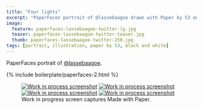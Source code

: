 ```yaml
---
title: "Four lights"
excerpt: "PaperFaces portrait of @lassebaagoe drawn with Paper by 53 on an iPad."
image: 
  feature: paperfaces-lassebaagoe-twitter-lg.jpg
  teaser: paperfaces-lassebaagoe-twitter-teaser.jpg
  thumb: paperfaces-lassebaagoe-twitter-150.jpg
tags: [portrait, illustration, paper by 53, black and white]
---
```


PaperFaces portrait of [@lassebaagoe](http://twitter.com/lassebaagoe).

{% include boilerplate/paperfaces-2.html %}

<figure class="third">
  <a href="{{ site.url }}/images/paperfaces-lassebaagoe-process-1-lg.jpg"><img src="{{ site.url }}/images/paperfaces-lassebaagoe-process-1-600.jpg" alt="Work in process screenshot"></a>
  <a href="{{ site.url }}/images/paperfaces-lassebaagoe-process-2-lg.jpg"><img src="{{ site.url }}/images/paperfaces-lassebaagoe-process-2-600.jpg" alt="Work in process screenshot"></a>
  <a href="{{ site.url }}/images/paperfaces-lassebaagoe-process-3-lg.jpg"><img src="{{ site.url }}/images/paperfaces-lassebaagoe-process-3-600.jpg" alt="Work in process screenshot"></a>
  <a href="{{ site.url }}/images/paperfaces-lassebaagoe-process-4-lg.jpg"><img src="{{ site.url }}/images/paperfaces-lassebaagoe-process-4-600.jpg" alt="Work in process screenshot"></a>
  <figcaption>Work in progress screen captures Made with Paper.</figcaption>
</figure>